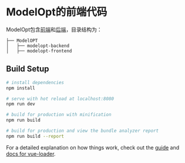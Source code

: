 # ModelOpt的前端代码

ModelOpt包含[前端](https://github.com/zju-vipa/modelopt-frontend.git)和[后端](https://github.com/zju-vipa/modelopt-backend.git)，目录结构为：
```
├── ModelOPT
│   ├── modelopt-backend
│   ├── modelopt-frontend
```
## Build Setup

``` bash
# install dependencies
npm install

# serve with hot reload at localhost:8080
npm run dev

# build for production with minification
npm run build

# build for production and view the bundle analyzer report
npm run build --report
```

For a detailed explanation on how things work, check out the [guide](http://vuejs-templates.github.io/webpack/) and [docs for vue-loader](http://vuejs.github.io/vue-loader).

